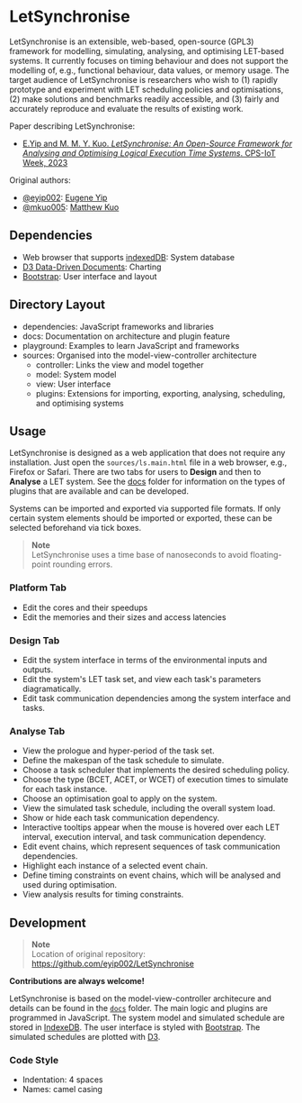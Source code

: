 # LetSynchronise
LetSynchronise is an extensible, web-based, open-source (GPL3) framework for modelling, 
simulating, analysing, and optimising LET-based systems. It
currently focuses on timing behaviour and does not support the
modelling of, e.g., functional behaviour, data values, or memory
usage. The target audience of LetSynchronise is researchers who
wish to (1) rapidly prototype and experiment with LET scheduling 
policies and optimisations, (2) make solutions and benchmarks
readily accessible, and (3) fairly and accurately reproduce and 
evaluate the results of existing work. 

Paper describing LetSynchronise:
* [E.Yip and M. M. Y. Kuo. _LetSynchronise: An Open-Source Framework for Analysing and Optimising Logical Execution Time Systems_. CPS-IoT Week, 2023](https://dl.acm.org/doi/10.1145/3576914.3587500)

Original authors:
* [@eyip002](https://github.com/eyip002): [Eugene Yip](https://www.uni-bamberg.de/swt/team/dr-eugene-yip/)
* [@mkuo005](https://github.com/mkuo005): [Matthew Kuo](http://matthew.kuo.nz)


## Dependencies
* Web browser that supports [indexedDB](https://developer.mozilla.org/en-US/docs/Web/API/IndexedDB_API): System database
* [D3 Data-Driven Documents](https://d3js.org): Charting
* [Bootstrap](https://getbootstrap.com): User interface and layout


## Directory Layout
* dependencies: JavaScript frameworks and libraries
* docs: Documentation on architecture and plugin feature
* playground: Examples to learn JavaScript and frameworks
* sources: Organised into the model-view-controller architecture
   * controller: Links the view and model together
   * model: System model
   * view: User interface
   * plugins: Extensions for importing, exporting, analysing, scheduling, and optimising systems


## Usage
LetSynchronise is designed as a web application that does not require any installation. 
Just open the `sources/ls.main.html` file in a web browser, e.g., Firefox or Safari.
There are two tabs for users to **Design** and then to **Analyse** a LET system.
See the [docs](docs) folder for information on the types of plugins that are available 
and can be developed.

Systems can be imported and exported via supported file formats. If only certain
system elements should be imported or exported, these can be selected beforehand 
via tick boxes.

> **Note**   
> LetSynchronise uses a time base of nanoseconds to avoid floating-point rounding errors.

### Platform Tab
* Edit the cores and their speedups
* Edit the memories and their sizes and access latencies

### Design Tab
* Edit the system interface in terms of the environmental inputs and outputs.
* Edit the system's LET task set, and view each task's parameters diagramatically.
* Edit task communication dependencies among the system interface and tasks.

### Analyse Tab
* View the prologue and hyper-period of the task set.
* Define the makespan of the task schedule to simulate.
* Choose a task scheduler that implements the desired scheduling policy.
* Choose the type (BCET, ACET, or WCET) of execution times to simulate for each task instance.
* Choose an optimisation goal to apply on the system.
* View the simulated task schedule, including the overall system load.
* Show or hide each task communication dependency.
* Interactive tooltips appear when the mouse is hovered over each LET interval, execution interval, and task communication dependency.
* Edit event chains, which represent sequences of task communication dependencies.
* Highlight each instance of a selected event chain.
* Define timing constraints on event chains, which will be analysed and used during optimisation.
* View analysis results for timing constraints.


## Development
> **Note**   
> Location of original repository: https://github.com/eyip002/LetSynchronise

**Contributions are always welcome!**

LetSynchronise is based on the model-view-controller architecure and details
can be found in the [`docs`](docs) folder. The main logic and plugins are programmed
in JavaScript. The system model and simulated schedule are stored in 
[IndexeDB](https://developer.mozilla.org/en-US/docs/Web/API/IndexedDB_API).
The user interface is styled with [Bootstrap](https://getbootstrap.com).
The simulated schedules are plotted with [D3](https://d3js.org).


### Code Style
* Indentation: 4 spaces
* Names: camel casing


